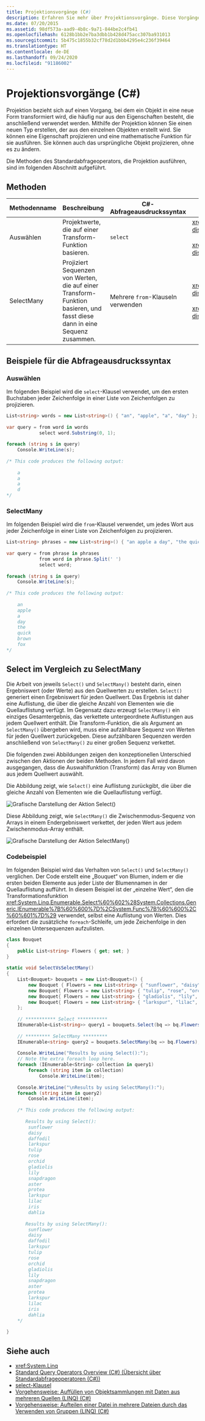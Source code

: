 ```yaml
---
title: Projektionsvorgänge (C#)
description: Erfahren Sie mehr über Projektionsvorgänge. Diese Vorgänge transformieren ein Objekt in eine neue Form, die häufig nur aus Eigenschaften besteht, die später verwendet werden.
ms.date: 07/20/2015
ms.assetid: 98df573a-aad9-4b8c-9a71-844be2c4fb41
ms.openlocfilehash: 6128b1bb2e7ba3dbb1b428d475acc307ba931013
ms.sourcegitcommit: 5b475c1855b32cf78d2d1bbb4295e4c236f39464
ms.translationtype: HT
ms.contentlocale: de-DE
ms.lasthandoff: 09/24/2020
ms.locfileid: "91186002"
---
```

# <a name="projection-operations-c"></a>Projektionsvorgänge (C#)

Projektion bezieht sich auf einen Vorgang, bei dem ein Objekt in eine neue Form transformiert wird, die häufig nur aus den Eigenschaften besteht, die anschließend verwendet werden. Mithilfe der Projektion können Sie einen neuen Typ erstellen, der aus den einzelnen Objekten erstellt wird. Sie können eine Eigenschaft projizieren und eine mathematische Funktion für sie ausführen. Sie können auch das ursprüngliche Objekt projizieren, ohne es zu ändern.  
  
 Die Methoden des Standardabfrageoperators, die Projektion ausführen, sind im folgenden Abschnitt aufgeführt.  
  
## <a name="methods"></a>Methoden  
  
|Methodenname|Beschreibung|C#-Abfrageausdruckssyntax|Weitere Informationen|  
|-----------------|-----------------|---------------------------------|----------------------|  
|Auswählen|Projektwerte, die auf einer Transform-Funktion basieren.|`select`|<xref:System.Linq.Enumerable.Select%2A?displayProperty=nameWithType><br /><br /> <xref:System.Linq.Queryable.Select%2A?displayProperty=nameWithType>|  
|SelectMany|Projiziert Sequenzen von Werten, die auf einer Transform-Funktion basieren, und fasst diese dann in eine Sequenz zusammen.|Mehrere `from`-Klauseln verwenden|<xref:System.Linq.Enumerable.SelectMany%2A?displayProperty=nameWithType><br /><br /> <xref:System.Linq.Queryable.SelectMany%2A?displayProperty=nameWithType>|  
  
## <a name="query-expression-syntax-examples"></a>Beispiele für die Abfrageausdruckssyntax  
  
### <a name="select"></a>Auswählen  

 Im folgenden Beispiel wird die `select`-Klausel verwendet, um den ersten Buchstaben jeder Zeichenfolge in einer Liste von Zeichenfolgen zu projizieren.  
  
```csharp  
List<string> words = new List<string>() { "an", "apple", "a", "day" };  
  
var query = from word in words  
            select word.Substring(0, 1);  
  
foreach (string s in query)  
    Console.WriteLine(s);  
  
/* This code produces the following output:  
  
    a  
    a  
    a  
    d  
*/  
```  
  
### <a name="selectmany"></a>SelectMany  

 Im folgenden Beispiel wird die `from`-Klausel verwendet, um jedes Wort aus jeder Zeichenfolge in einer Liste von Zeichenfolgen zu projizieren.  
  
```csharp  
List<string> phrases = new List<string>() { "an apple a day", "the quick brown fox" };  
  
var query = from phrase in phrases  
            from word in phrase.Split(' ')  
            select word;  
  
foreach (string s in query)  
    Console.WriteLine(s);  
  
/* This code produces the following output:  
  
    an  
    apple  
    a  
    day  
    the  
    quick  
    brown  
    fox  
*/  
```  
  
## <a name="select-versus-selectmany"></a>Select im Vergleich zu SelectMany  

 Die Arbeit von jeweils `Select()` und `SelectMany()` besteht darin, einen Ergebniswert (oder Werte) aus den Quellwerten zu erstellen. `Select()` generiert einen Ergebniswert für jeden Quellwert. Das Ergebnis ist daher eine Auflistung, die über die gleiche Anzahl von Elementen wie die Quellauflistung verfügt. Im Gegensatz dazu erzeugt `SelectMany()` ein einziges Gesamtergebnis, das verkettete untergeordnete Auflistungen aus jedem Quellwert enthält. Die Transform-Funktion, die als Argument an `SelectMany()` übergeben wird, muss eine aufzählbare Sequenz von Werten für jeden Quellwert zurückgeben. Diese aufzählbaren Sequenzen werden anschließend von `SelectMany()` zu einer großen Sequenz verkettet.  
  
 Die folgenden zwei Abbildungen zeigen den konzeptionellen Unterschied zwischen den Aktionen der beiden Methoden. In jedem Fall wird davon ausgegangen, dass die Auswahlfunktion (Transform) das Array von Blumen aus jedem Quellwert auswählt.  
  
 Die Abbildung zeigt, wie `Select()` eine Auflistung zurückgibt, die über die gleiche Anzahl von Elementen wie die Quellauflistung verfügt.  
  
 ![Grafische Darstellung der Aktion Select&#40;&#41;](./media/projection-operations/select-action-graphic.png)  
  
 Diese Abbildung zeigt, wie `SelectMany()` die Zwischenmodus-Sequenz von Arrays in einem Endergebniswert verkettet, der jeden Wert aus jedem Zwischenmodus-Array enthält.  
  
 ![Grafische Darstellung der Aktion SelectMany&#40;&#41;](./media/projection-operations/select-many-action-graphic.png )  
  
### <a name="code-example"></a>Codebeispiel  

 Im folgenden Beispiel wird das Verhalten von `Select()` und `SelectMany()` verglichen. Der Code erstellt eine „Bouquet“ von Blumen, indem er die ersten beiden Elemente aus jeder Liste der Blumennamen in der Quellauflistung aufführt. In diesem Beispiel ist der „einzelne Wert“, den die Transformationsfunktion <xref:System.Linq.Enumerable.Select%60%602%28System.Collections.Generic.IEnumerable%7B%60%600%7D%2CSystem.Func%7B%60%600%2C%60%601%7D%29> verwendet, selbst eine Auflistung von Werten. Dies erfordert die zusätzliche `foreach`-Schleife, um jede Zeichenfolge in den einzelnen Untersequenzen aufzulisten.  
  
```csharp  
class Bouquet  
{  
    public List<string> Flowers { get; set; }  
}  
  
static void SelectVsSelectMany()  
{  
    List<Bouquet> bouquets = new List<Bouquet>() {  
        new Bouquet { Flowers = new List<string> { "sunflower", "daisy", "daffodil", "larkspur" }},  
        new Bouquet{ Flowers = new List<string> { "tulip", "rose", "orchid" }},  
        new Bouquet{ Flowers = new List<string> { "gladiolis", "lily", "snapdragon", "aster", "protea" }},  
        new Bouquet{ Flowers = new List<string> { "larkspur", "lilac", "iris", "dahlia" }}  
    };  
  
    // *********** Select ***********
    IEnumerable<List<string>> query1 = bouquets.Select(bq => bq.Flowers);  
  
    // ********* SelectMany *********  
    IEnumerable<string> query2 = bouquets.SelectMany(bq => bq.Flowers);  
  
    Console.WriteLine("Results by using Select():");  
    // Note the extra foreach loop here.  
    foreach (IEnumerable<String> collection in query1)  
        foreach (string item in collection)  
            Console.WriteLine(item);  
  
    Console.WriteLine("\nResults by using SelectMany():");  
    foreach (string item in query2)  
        Console.WriteLine(item);  
  
    /* This code produces the following output:  
  
       Results by using Select():  
        sunflower  
        daisy  
        daffodil  
        larkspur  
        tulip  
        rose  
        orchid  
        gladiolis  
        lily  
        snapdragon  
        aster  
        protea  
        larkspur  
        lilac  
        iris  
        dahlia  
  
       Results by using SelectMany():  
        sunflower  
        daisy  
        daffodil  
        larkspur  
        tulip  
        rose  
        orchid  
        gladiolis  
        lily  
        snapdragon  
        aster  
        protea  
        larkspur  
        lilac  
        iris  
        dahlia  
    */  
  
}  
```  
  
## <a name="see-also"></a>Siehe auch

- <xref:System.Linq>
- [Standard Query Operators Overview (C#) (Übersicht über Standardabfrageoperatoren (C#))](./standard-query-operators-overview.md)
- [select-Klausel](../../../language-reference/keywords/select-clause.md)
- [Vorgehensweise: Auffüllen von Objektsammlungen mit Daten aus mehreren Quellen (LINQ) (C#)](./how-to-populate-object-collections-from-multiple-sources-linq.md)
- [Vorgehensweise: Aufteilen einer Datei in mehrere Dateien durch das Verwenden von Gruppen (LINQ) (C#)](./how-to-split-a-file-into-many-files-by-using-groups-linq.md)
